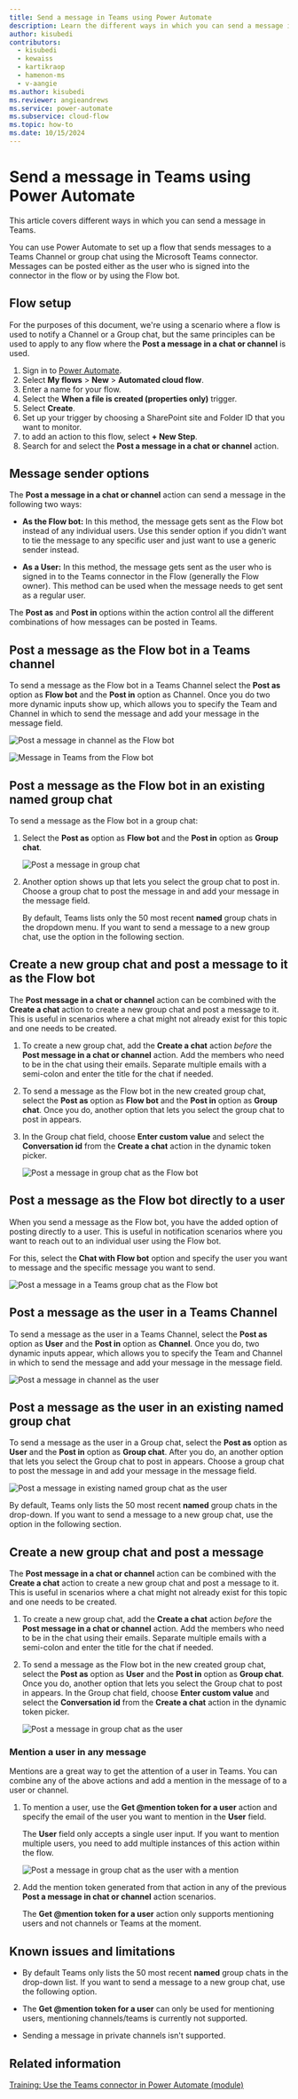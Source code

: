 ```yaml
---
title: Send a message in Teams using Power Automate
description: Learn the different ways in which you can send a message in Microsoft Teams
author: kisubedi
contributors:
  - kisubedi
  - kewaiss
  - kartikraop
  - hamenon-ms
  - v-aangie
ms.author: kisubedi
ms.reviewer: angieandrews
ms.service: power-automate
ms.subservice: cloud-flow
ms.topic: how-to
ms.date: 10/15/2024
---
```


# Send a message in Teams using Power Automate

This article covers different ways in which you can send a message in Teams.

You can use Power Automate to set up a flow that sends messages to a Teams Channel or group chat using the Microsoft Teams connector. Messages can be posted either as the user who is signed into the connector in the flow or by using the Flow bot.

## Flow setup

For the purposes of this document, we're using a scenario where a flow is used to notify a Channel or a Group chat, but the same principles can be used to apply to any flow where the **Post a message in a chat or channel** is used.

1. Sign in to [Power Automate](https://make.powerautomate.com).
1. Select **My flows** > **New** > **Automated cloud flow**.
1. Enter a name for your flow.
1. Select the **When a file is created (properties only)** trigger.
1. Select **Create**.
1. Set up your trigger by choosing a SharePoint site and Folder ID that you want to monitor.
1. to add an action to this flow, select **+ New Step**.
1. Search for and select the **Post a message in a chat or channel** action.

## Message sender options

The **Post a message in a chat or channel** action can send a message in the following two ways:

- **As the Flow bot:** In this method, the message gets sent as the Flow bot instead of any individual users. Use this sender option if you didn't want to tie the message to any specific user and just want to use a generic sender instead.

- **As a User:** In this method, the message gets sent as the user who is signed in to the Teams connector in the Flow (generally the Flow owner). This method can be used when the message needs to get sent as a regular user.

The **Post as** and **Post in** options within the action control all the different combinations of how messages can be posted in Teams.

## Post a message as the Flow bot in a Teams channel

To send a message as the Flow bot in a Teams Channel select the **Post as** option as **Flow bot** and the **Post in** option as Channel. Once you do two more dynamic inputs show up, which allows you to specify the Team and Channel in which to send the message and add your message in the message field.

![Post a message in channel as the Flow bot](../media/post-a-message/flow-bot-channel.png)

![Message in Teams from the Flow bot](../media/post-a-message/flow-bot-channel-teams.png)

## Post a message as the Flow bot in an existing named group chat

To send a message as the Flow bot in a group chat:

1. Select the **Post as** option as **Flow bot** and the **Post in** option as **Group chat**.

    ![Post a message in group chat](../media/post-a-message/flow-bot-group-chat.png)

1. Another option shows up that lets you select the group chat to post in. Choose a group chat to post the message in and add your message in the message field.

    By default, Teams lists only the 50 most recent **named** group chats in the dropdown menu. If you want to send a message to a new group chat, use the option in the following section.

## Create a new group chat and post a message to it as the Flow bot

The **Post message in a chat or channel** action can be combined with the **Create a chat** action to create a new group chat and post a message to it. This is useful in scenarios where a chat might not already exist for this topic and one needs to be created.

1. To create a new group chat, add the **Create a chat** action *before* the **Post message in a chat or channel** action. Add the members who need to be in the chat using their emails. Separate multiple emails with a semi-colon and enter the title for the chat if needed.
1. To send a message as the Flow bot in the new created group chat, select the **Post as** option as **Flow bot** and the **Post in** option as **Group chat**. Once you do, another option that lets you select the group chat to post in appears.
1. In the Group chat field, choose **Enter custom value** and select the **Conversation id** from the **Create a chat** action in the dynamic token picker.

    ![Post a message in group chat as the Flow bot](../media/post-a-message/flow-bot-group-chat-new.png)

## Post a message as the Flow bot directly to a user

When you send a message as the Flow bot, you have the added option of posting directly to a user. This is useful in notification scenarios where you want to reach out to an individual user using the Flow bot.

For this, select the **Chat with Flow bot** option and specify the user you want to message and the specific message you want to send.

![Post a message in a Teams group chat as the Flow bot](../media/post-a-message/flow-bot-chat-direct.png)

## Post a message as the user in a Teams Channel

To send a message as the user in a Teams Channel, select the **Post as** option as **User** and the **Post in** option as **Channel**. Once you do, two dynamic inputs appear, which allows you to specify the Team and Channel in which to send the message and add your message in the message field.

![Post a message in channel as the user](../media/post-a-message/user-channel.png)

## Post a message as the user in an existing named group chat

To send a message as the user in a Group chat, select the **Post as** option as **User** and the **Post in** option as **Group chat**. After you do, an another option that lets you select the Group chat to post in appears. Choose a group chat to post the message in and add your message in the message field.

![Post a message in existing named group chat as the user](../media/post-a-message/user-group-chat.png)

By default, Teams only lists the 50 most recent **named** group chats in the drop-down. If you want to send a message to a new group chat, use the option in the following section.

## Create a new group chat and post a message

The **Post message in a chat or channel** action can be combined with the **Create a chat** action to create a new group chat and post a message to it. This is useful in scenarios where a chat might not already exist for this topic and one needs to be created.

1. To create a new group chat, add the **Create a chat** action *before* the **Post message in a chat or channel** action. Add the members who need to be in the chat using their emails. Separate multiple emails with a semi-colon and enter the title for the chat if needed.
1. To send a message as the Flow bot in the new created group chat, select the **Post as** option as **User** and the **Post in** option as **Group chat**. Once you do, another option that lets you select the Group chat to post in appears. In the Group chat field, choose **Enter custom value** and select the **Conversation id** from the **Create a chat** action in the dynamic token picker.

    ![Post a message in group chat as the user](../media/post-a-message/user-group-chat-new.png)

### Mention a user in any message

Mentions are a great way to get the attention of a user in Teams. You can combine any of the above actions and add a mention in the message of to a user or channel.

1. To mention a user, use the **Get @mention token for a user** action and specify the email of the user you want to mention in the **User** field.

    The **User** field only accepts a single user input. If you want to mention multiple users, you need to add multiple instances of this action within the flow.

    ![Post a message in group chat as the user with a mention](../media/post-a-message/user-group-chat-mention.png)

1. Add the mention token generated from that action in any of the previous **Post a message in chat or channel** action scenarios.

    The **Get @mention token for a user** action only supports mentioning users and not channels or Teams at the moment. 

## Known issues and limitations

- By default Teams only lists the 50 most recent **named** group chats in the drop-down list. If you want to send a message to a new group chat, use the following option.

- The **Get @mention token for a user** can only be used for mentioning users, mentioning channels/teams is currently not supported.

- Sending a message in private channels isn't supported.

## Related information

[Training: Use the Teams connector in Power Automate (module)](/training/modules/use-teams-connector/?source=recommendations)
